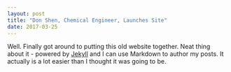 ```yaml
---
layout: post
title: "Don Shen, Chemical Engineer, Launches Site"
date: 2017-03-25
---
```


Well. Finally got around to putting this old website together. Neat thing about it - powered by [Jekyll](http://jekyllrb.com) and I can use Markdown to author my posts. It actually is a lot easier than I thought it was going to be.
